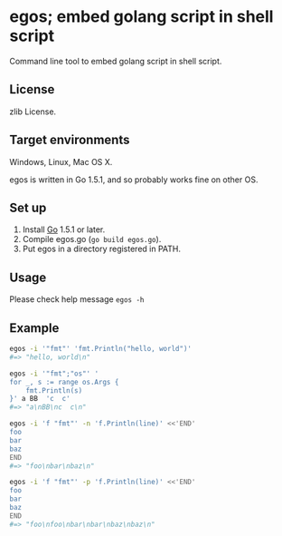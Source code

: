egos; embed golang script in shell script
=========================================

Command line tool to embed golang script in shell script.

License
-------

zlib License.

Target environments
-------------------

Windows, Linux, Mac OS X.

egos is written in Go 1.5.1, and so probably works fine on other OS.

Set up
------

1. Install [Go](https://golang.org/ "Official website") 1.5.1 or later.
2. Compile egos.go (`go build egos.go`).
3. Put egos in a directory registered in PATH.

Usage
-----

Please check help message `egos -h`

Example
-------

```sh
egos -i '"fmt"' 'fmt.Println("hello, world")'
#=> "hello, world\n"

egos -i '"fmt";"os"' '
for _, s := range os.Args {
    fmt.Println(s)
}' a BB  'c  c'
#=> "a\nBB\nc  c\n"

egos -i 'f "fmt"' -n 'f.Println(line)' <<'END'
foo
bar
baz
END
#=> "foo\nbar\nbaz\n"

egos -i 'f "fmt"' -p 'f.Println(line)' <<'END'
foo
bar
baz
END
#=> "foo\nfoo\nbar\nbar\nbaz\nbaz\n"
```

